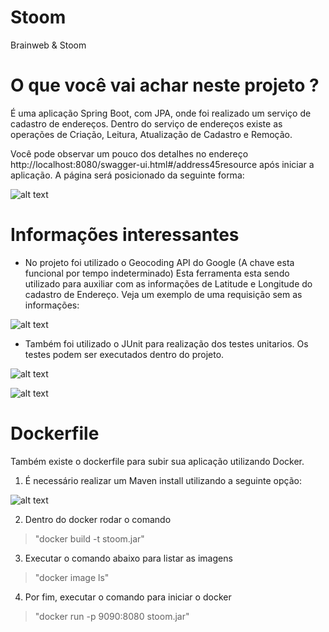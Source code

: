 # Stoom
 Brainweb & Stoom
 
 # O que você vai achar neste projeto ?
 É uma aplicação Spring Boot, com JPA, onde foi realizado um serviço de cadastro de endereços.
 Dentro do serviço de endereços existe as operações de Criação, Leitura, Atualização de Cadastro e Remoção.
 
 Você pode observar um pouco dos detalhes no endereço http://localhost:8080/swagger-ui.html#/address45resource após iniciar a aplicação.
 A página será posicionado da seguinte forma:
 
  ![alt text](https://i.imgur.com/aSIN1sV.png)
 
# Informações interessantes
- No projeto foi utilizado o Geocoding API do Google (A chave esta funcional por tempo indeterminado)
Esta ferramenta esta sendo utilizado para auxiliar com as informações de Latitude e Longitude do cadastro de Endereço.
Veja um exemplo de uma requisição sem as informações:

![alt text](https://i.imgur.com/nCzhUfr.png)

- Também foi utilizado o JUnit para realização dos testes unitarios.
Os testes podem ser executados dentro do projeto.

![alt text](https://i.imgur.com/iMDCyk6.png)

![alt text](https://i.imgur.com/y7M1lmS.png)

# Dockerfile

Também existe o dockerfile para subir sua aplicação utilizando Docker.
1. É necessário realizar um Maven install utilizando a seguinte opção:

![alt text](https://i.imgur.com/amk7WqG.png)

2. Dentro do docker rodar o comando 
> "docker build -t stoom.jar"

3. Executar o comando abaixo para listar as imagens
> "docker image ls"

4. Por fim, executar o comando para iniciar o docker
> "docker run -p 9090:8080 stoom.jar"

